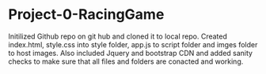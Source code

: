 # Project-0-RacingGame

Initilized Github repo on git hub and cloned it to local repo. Created index.html, style.css into style folder, app.js to script folder and imges folder to host images. Also included Jquery and bootstrap CDN and added sanity checks to make sure that all files and folders are conacted and working.